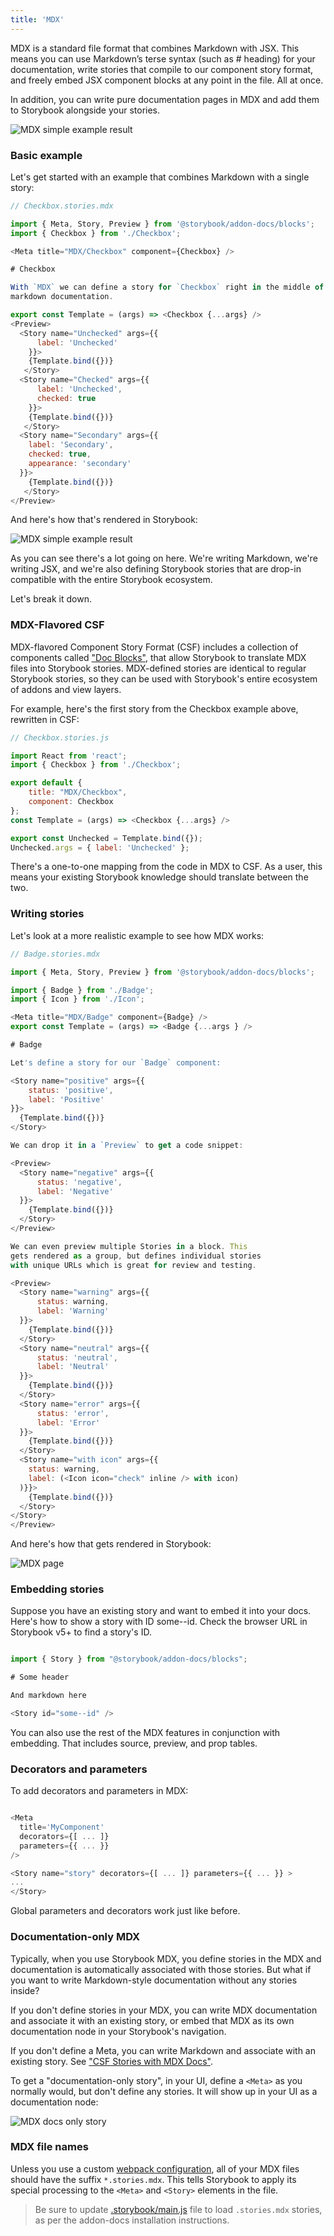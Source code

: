 ```yaml
---
title: 'MDX'
---
```


MDX is a standard file format that combines Markdown with JSX. This means you can use Markdown’s terse syntax (such as # heading) for your documentation, write stories that compile to our component story format, and freely embed JSX component blocks at any point in the file. All at once.

In addition, you can write pure documentation pages in MDX and add them to Storybook alongside your stories.

![MDX simple example result](./mdx-hero.png)


### Basic example

Let's get started with an example that combines Markdown with a single story:

```js
// Checkbox.stories.mdx

import { Meta, Story, Preview } from '@storybook/addon-docs/blocks';
import { Checkbox } from './Checkbox';

<Meta title="MDX/Checkbox" component={Checkbox} />

# Checkbox

With `MDX` we can define a story for `Checkbox` right in the middle of our
markdown documentation.

export const Template = (args) => <Checkbox {...args} />
<Preview>
  <Story name="Unchecked" args={{ 
      label: 'Unchecked'
    }}>
    {Template.bind({})}
   </Story>
  <Story name="Checked" args={{ 
      label: 'Unchecked', 
      checked: true 
    }}>
    {Template.bind({})}
   </Story>
  <Story name="Secondary" args={{
    label: 'Secondary', 
    checked: true, 
    appearance: 'secondary'
  }}>
    {Template.bind({})}
   </Story>
</Preview>
```
And here's how that's rendered in Storybook:

![MDX simple example result](./mdx-simple.png)

As you can see there's a lot going on here. We're writing Markdown, we're writing JSX, and we're also defining Storybook stories that are drop-in compatible with the entire Storybook ecosystem.

Let's break it down.

### MDX-Flavored CSF

MDX-flavored Component Story Format (CSF) includes a collection of components called ["Doc Blocks"](./docs-blocks), that allow Storybook to translate MDX files into Storybook stories. MDX-defined stories are identical to regular Storybook stories, so they can be used with Storybook's entire ecosystem of addons and view layers.


For example, here's the first story from the Checkbox example above, rewritten in CSF:

```js
// Checkbox.stories.js

import React from 'react';
import { Checkbox } from './Checkbox';

export default { 
    title: "MDX/Checkbox", 
    component: Checkbox
};
const Template = (args) => <Checkbox {...args} />

export const Unchecked = Template.bind({});
Unchecked.args = { label: 'Unchecked' };
```

There's a one-to-one mapping from the code in MDX to CSF. As a user, this means your existing Storybook knowledge should translate between the two.

### Writing stories

Let's look at a more realistic example to see how MDX works:

```js
// Badge.stories.mdx

import { Meta, Story, Preview } from '@storybook/addon-docs/blocks';

import { Badge } from './Badge';
import { Icon } from './Icon';

<Meta title="MDX/Badge" component={Badge} />
export const Template = (args) => <Badge {...args } />

# Badge

Let's define a story for our `Badge` component:

<Story name="positive" args={{
    status: 'positive', 
    label: 'Positive' 
}}>
  {Template.bind({})}
</Story>

We can drop it in a `Preview` to get a code snippet:

<Preview>
  <Story name="negative" args={{
      status: 'negative', 
      label: 'Negative'
  }}>
    {Template.bind({})}
  </Story>
</Preview>

We can even preview multiple Stories in a block. This
gets rendered as a group, but defines individual stories
with unique URLs which is great for review and testing.

<Preview>
  <Story name="warning" args={{
      status: warning,
      label: 'Warning' 
  }}>
    {Template.bind({})}
  </Story>
  <Story name="neutral" args={{
      status: 'neutral', 
      label: 'Neutral' 
  }}>
    {Template.bind({})}
  </Story>
  <Story name="error" args={{
      status: 'error', 
      label: 'Error' 
  }}>
    {Template.bind({})}
  </Story>
  <Story name="with icon" args={{
    status: warning, 
    label: (<Icon icon="check" inline /> with icon)
  )}}>
    {Template.bind({})}
  </Story>
</Story>
</Preview>
```

And here's how that gets rendered in Storybook:

![MDX page](./mdx-page.png)


### Embedding stories

Suppose you have an existing story and want to embed it into your docs. Here's how to show a story with ID some--id. Check the browser URL in Storybook v5+ to find a story's ID.

```js

import { Story } from "@storybook/addon-docs/blocks";

# Some header

And markdown here

<Story id="some--id" />
```

You can also use the rest of the MDX features in conjunction with embedding. That includes source, preview, and prop tables.

### Decorators and parameters

To add decorators and parameters in MDX:

```js

<Meta
  title='MyComponent'
  decorators={[ ... ]}
  parameters={{ ... }}
/>

<Story name="story" decorators={[ ... ]} parameters={{ ... }} >
...
</Story>

```

Global parameters and decorators work just like before.

### Documentation-only MDX

Typically, when you use Storybook MDX, you define stories in the MDX and documentation is automatically associated with those stories. But what if you want to write Markdown-style documentation without any stories inside?

If you don't define stories in your MDX, you can write MDX documentation and associate it with an existing story, or embed that MDX as its own documentation node in your Storybook's navigation.

If you don't define a Meta, you can write Markdown and associate with an existing story. See ["CSF Stories with MDX Docs"](https://github.com/storybookjs/storybook/blob/master/addons/docs/docs/recipes.md#csf-stories-with-mdx-docs).

To get a "documentation-only story", in your UI, define a `<Meta>` as you normally would, but don't define any stories. It will show up in your UI as a documentation node:

![MDX docs only story](./mdx-documentation-only.png)

### MDX file names

Unless you use a custom [webpack configuration](../configure/integration#extending-storybooks-webpack-config), all of your MDX files should have the suffix `*.stories.mdx`. This tells Storybook to apply its special processing to the `<Meta>` and `<Story>` elements in the file.

> Be sure to update [.storybook/main.js](../configure/overview#configure-story-rendering) file to load `.stories.mdx` stories, as per the addon-docs installation instructions.
